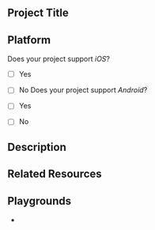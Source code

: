 <!-- Please enter a short descriptive title for your project. -->
## Project Title
<YOUR TITLE HERE>


<!-- Please mark which platforms your project supports. -->
## Platform
Does your project support _iOS_?
  - [ ] Yes
  - [ ] No
Does your project support _Android_?
  - [ ] Yes
  - [ ] No
  

<!-- Please give a detailed description of your project, as in whit it does, not why you build it. -->
## Description
<YOUR DESCRIPTION HERE>


<!-- 
Please add any related resouces, if any here. 
For example if you were inspired to build this project by a YouTube tutorial, you might mension it here 
--> 
## Related Resources
<YOUR RESOURCES HERE>

<!-- 
Please and the url to your completed playground here.
If you have more than one flavour ready, as in a JavaScript build and a Vue build you can add them both
-->
## Playgrounds
- 

